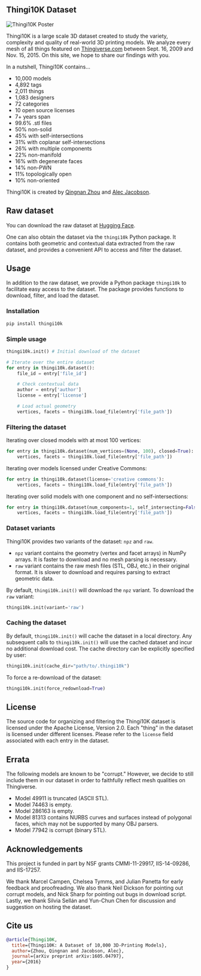 ## Thingi10K Dataset

![Thingi10K Poster](https://user-images.githubusercontent.com/3606672/65047743-fa269180-d930-11e9-8013-134764b150c1.png)

Thingi10K is a large scale 3D dataset created to study the variety, complexity and quality of
real-world 3D printing models. We analyze every mesh of all things featured on
[Thingiverse.com](https://www.thingiverse.com/)
between Sept. 16, 2009 and Nov. 15, 2015. On this site, we hope to share our findings with you.

In a nutshell, Thingi10K contains...

* 10,000 models
* 4,892 tags
* 2,011 things
* 1,083 designers
* 72 categories
* 10 open source licenses
* 7+ years span
* 99.6% .stl files
* 50% non-solid
* 45% with self-intersections
* 31% with coplanar self-intersections
* 26% with multiple components
* 22% non-manifold
* 16% with degenerate faces
* 14% non-PWN
* 11% topologically open
* 10% non-oriented

Thingi10K is created by [Qingnan Zhou](https://research.adobe.com/person/qingnan-zhou/) and [Alec
Jacobson](http://www.cs.toronto.edu/~jacobson/).

## Raw dataset

You can download the raw dataset at [Hugging Face](https://huggingface.co/datasets/Thingi10K/Thingi10K/tree/main).

One can also obtain the dataset via the `thingi10k` Python package. It contains both geometric and
contextual data extracted from the raw dataset, and provides a convenient API to access and filter
the dataset.

## Usage

In addition to the raw dataset, we provide a Python package `thingi10k` to facilitate easy access to
the dataset. The package provides functions to download, filter, and load the dataset.

### Installation

```sh
pip install thingi10k
```

### Simple usage

```py
thingi10k.init() # Initial download of the dataset

# Iterate over the entire dataset
for entry in thingi10k.dataset():
    file_id = entry['file_id']

    # Check contextual data
    author = entry['author']
    license = entry['license']

    # Load actual geometry
    vertices, facets = thingi10k.load_file(entry['file_path'])
```

### Filtering the dataset

Iterating over closed models with at most 100 vertices:

```py
for entry in thingi10k.dataset(num_vertices=(None, 100), closed=True):
    vertices, facets = thingi10k.load_file(entry['file_path'])
```

Iterating over models licensed under Creative Commons:

```py
for entry in thingi10k.dataset(license='creative commons'):
    vertices, facets = thingi10k.load_file(entry['file_path'])
```

Iterating over solid models with one component and no self-intersections:

```py
for entry in thingi10k.dataset(num_components=1, self_intersecting=False, solid=True):
    vertices, facets = thingi10k.load_file(entry['file_path'])
```

### Dataset variants

Thingi10K provides two variants of the dataset: `npz` and `raw`.

* `npz` variant contains the geometry (vertex and facet arrays) in NumPy arrays. It is faster to
download and no mesh parsing is necessary.
* `raw` variant contains the raw mesh files (STL, OBJ, etc.) in their original format. It is slower
to download and requires parsing to extract geometric data.

By default, `thingi10k.init()` will download the `npz` variant. To download the `raw` variant:

```py
thingi10k.init(variant='raw')
```

### Caching the dataset

By default, `thingi10k.init()` will cache the dataset in a local directory.
Any subsequent calls to `thingi10k.init()` will use the cached dataset and incur no additional
download cost.
The cache directory can be explicitly specified by user:

```py
thingi10k.init(cache_dir="path/to/.thingi10k")
```

To force a re-download of the dataset:

```py
thingi10k.init(force_redownload=True)
```


## License

The source code for organizing and filtering the Thingi10K dataset is licensed under the Apache License,
Version 2.0. Each "thing" in the dataset is licensed under different licenses. Please refer to the
`license` field associated with each entry in the dataset.

## Errata

The following models are known to be "corrupt." However, we decide to still include them in our dataset in order to faithfully reflect mesh qualities on Thingiverse.

* Model 49911 is truncated (ASCII STL).
* Model 74463 is empty.
* Model 286163 is empty.
* Model 81313 contains NURBS curves and surfaces instead of polygonal faces, which may not be supported by many OBJ parsers.
* Model 77942 is corrupt (binary STL).

## Acknowledgements

This project is funded in part by NSF grants CMMI-11-29917, IIS-14-09286, and IIS-17257.

We thank Marcel Campen, Chelsea Tymms, and Julian Panetta for early feedback and proofreading.
We also thank Neil Dickson for pointing out corrupt models, and Nick Sharp for pointing out bugs in download script.
Lastly, we thank Silvia Sellán and Yun-Chun Chen for discussion and suggestion on hosting the dataset.

## Cite us

```bibtex
@article{Thingi10K,
  title={Thingi10K: A Dataset of 10,000 3D-Printing Models},
  author={Zhou, Qingnan and Jacobson, Alec},
  journal={arXiv preprint arXiv:1605.04797},
  year={2016}
}
```
